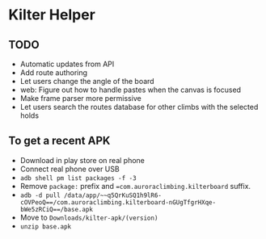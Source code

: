 # Kilter Helper

## TODO

- Automatic updates from API
- Add route authoring
- Let users change the angle of the board
- web: Figure out how to handle pastes when the canvas is focused
- Make frame parser more permissive
- Let users search the routes database for other climbs with the selected holds

## To get a recent APK

- Download in play store on real phone
- Connect real phone over USB
- `adb shell pm list packages -f -3`
- Remove `package:` prefix and `=com.auroraclimbing.kilterboard` suffix.
- `adb -d pull /data/app/~~q5QrKuSQ1h9lR6-cOVPeoQ==/com.auroraclimbing.kilterboard-nGUgTfgrHXqe-bWe5zRCiQ==/base.apk`
- Move to `Downloads/kilter-apk/(version)`
- `unzip base.apk`
